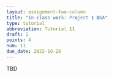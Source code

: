 ```yaml
---
layout: assignment-two-column
title: "In-class work: Project 1 Q&A"
type: tutorial
abbreviation: Tutorial 11
draft: 1
points: 4
num: 11
due_date: 2022-10-28
---
```

TBD